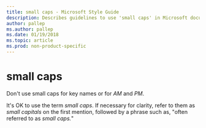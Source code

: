 ```yaml
---
title: small caps - Microsoft Style Guide
description: Describes guidelines to use 'small caps' in Microsoft documents. Don't use small caps for key names or for 'AM' and 'PM'.
author: pallep
ms.author: pallep
ms.date: 01/19/2018
ms.topic: article
ms.prod: non-product-specific
---
```


# small caps

Don't use small caps for key names or for *AM* and *PM*. 

It's OK to use the term *small caps*. If necessary for clarity, refer to them as *small capitals* on the first mention, followed by a phrase such as, "often referred to as *small caps.*"
